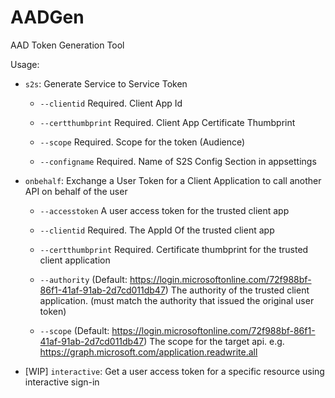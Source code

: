 # AADGen
AAD Token Generation Tool

Usage:

* `s2s`: Generate Service to Service Token

  * `--clientid`          Required. Client App Id

  * `--certthumbprint`    Required. Client App Certificate Thumbprint

  * `--scope`             Required. Scope for the token (Audience)

  * `--configname`        Required. Name of S2S Config Section in appsettings
  
* `onbehalf`: Exchange a User Token for a Client Application to call another API on behalf of the user
  * `--accesstoken`       A user access token for the trusted client app

  * `--clientid`          Required. The AppId Of the trusted client app

  * `--certthumbprint`    Required. Certificate thumbprint for the trusted client application

  * `--authority`         (Default: https://login.microsoftonline.com/72f988bf-86f1-41af-91ab-2d7cd011db47) The authority of the
                      trusted client application. (must match the authority that issued the original user token)

  * `--scope`            (Default: https://login.microsoftonline.com/72f988bf-86f1-41af-91ab-2d7cd011db47) The scope for the
                      target api. e.g. https://graph.microsoft.com/application.readwrite.all

* [WIP] `interactive`: Get a user access token for a specific resource using interactive sign-in

